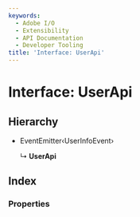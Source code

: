 ```yaml
---
keywords:
  - Adobe I/O
  - Extensibility
  - API Documentation
  - Developer Tooling
title: 'Interface: UserApi'
---
```


# Interface: UserApi

## Hierarchy

* EventEmitter‹UserInfoEvent›

  ↳ **UserApi**

## Index

### Properties